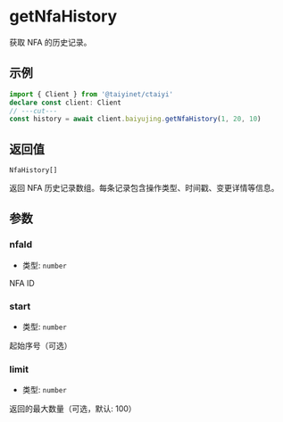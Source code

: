 # getNfaHistory

获取 NFA 的历史记录。

## 示例

```ts twoslash
import { Client } from '@taiyinet/ctaiyi'
declare const client: Client
// ---cut---
const history = await client.baiyujing.getNfaHistory(1, 20, 10)
```

## 返回值

`NfaHistory[]`

返回 NFA 历史记录数组。每条记录包含操作类型、时间戳、变更详情等信息。

## 参数

### nfaId

- 类型: `number`

NFA ID

### start

- 类型: `number`

起始序号（可选）

### limit

- 类型: `number`

返回的最大数量（可选，默认: 100）
